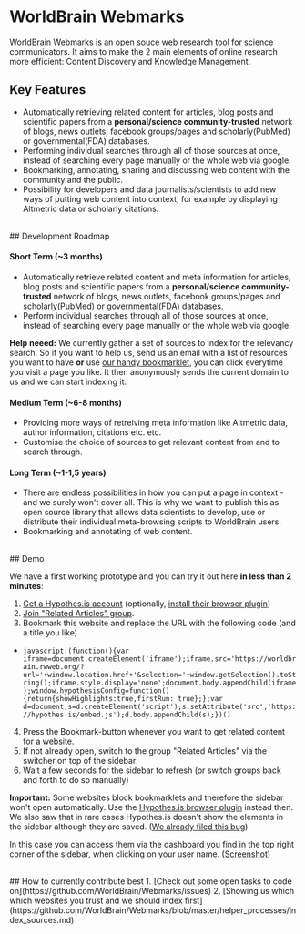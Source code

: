 # WorldBrain Webmarks

WorldBrain Webmarks is an open souce web research tool for science communicators.
It aims to make the 2 main elements of online research more efficient: Content Discovery and Knowledge Management.

## Key Features
 - Automatically retrieving related content for articles, blog posts and scientific papers from a **personal/science community-trusted** network of blogs, news outlets, facebook groups/pages and scholarly(PubMed) or governmental(FDA) databases.
 - Performing individual searches through all of those sources at once, instead of searching every page manually or the whole web via google. 
 - Bookmarking, annotating, sharing and discussing web content with the community and the public. 
 - Possibility for developers and data journalists/scientists to add new ways of putting web content into context, for example by displaying Altmetric data or scholarly citations. 

<br>
## Development Roadmap

#### Short Term (~3 months)

 - Automatically retrieve related content and meta information for articles, blog posts and scientific papers from a **personal/science community-trusted** network of blogs, news outlets, facebook groups/pages and scholarly(PubMed) or governmental(FDA) databases.
 - Perform individual searches through all of those sources at once, instead of searching every page manually or the whole web via google. 
 
**Help neeed:** We currently gather a set of sources to index for the relevancy search. So if you want to help us, send us an email with a list of resources you want to have **or** use [our handy bookmarklet](https://github.com/WorldBrain/Webmarks/blob/master/helper_processes/index_sources.md), you can click everytime you visit a page you like. It then anonymously sends the current domain to us and we can start indexing it. 

#### Medium Term (~6-8 months)

 - Providing more ways of retreiving meta information like Altmetric data, author information, citations etc. etc. 
 - Customise the choice of sources to get relevant content from and to search through.

#### Long Term (~1-1,5 years)

 - There are endless possibilities in how you can put a page in context - and we surely won't cover all. This is why we want to publish this as open source library that allows data scientists to develop, use or distribute their individual meta-browsing scripts to WorldBrain users. 
 - Bookmarking and annotating of web content. 

<br>
## Demo

We have a first working prototype and you can try it out here **in less than 2 minutes**:

 1. [Get a Hypothes.is account](https://hypothes.is/register) (optionally, [install their browser plugin](https://hypothes.is/))
 2. [Join "Related Articles" group](https://hypothes.is/groups/KG9bL1Bm/related-articles).
 3. Bookmark this website and replace the URL with the following code (and a title you like)
   - `javascript:(function(){var iframe=document.createElement('iframe');iframe.src='https://worldbrain.rwweb.org/?url='+window.location.href+'&selection='+window.getSelection().toString();iframe.style.display='none';document.body.appendChild(iframe);window.hypothesisConfig=function(){return{showHighlights:true,firstRun: true};};var d=document,s=d.createElement('script');s.setAttribute('src','https://hypothes.is/embed.js');d.body.appendChild(s);})()`
 4. Press the Bookmark-button whenever you want to get related content for a website.
 5. If not already open, switch to the group "Related Articles" via the switcher on top of the sidebar
 5. Wait a few seconds for the sidebar to refresh (or switch groups back and forth to do so manually)


**Important:** Some websites block bookmarklets and therefore the sidebar won't open automatically. Use the [Hypothes.is browser plugin](http://www.hypothes.is) instead then.
We also saw that in rare cases Hypothes.is doesn't show the elements in the sidebar although they are saved. ([We already filed this bug](https://github.com/hypothesis/h/issues/3518))

In this case you can access them via the dashboard you find in the top right corner of the sidebar, when clicking on your user name. ([Screenshot](http://www.worldbrain.io/wp-content/uploads/2016/06/Screen-Shot-2016-06-22-at-11.14.30.png))


<br>
## How to currently contribute best
 1. [Check out some open tasks to code on](https://github.com/WorldBrain/Webmarks/issues)
 2. [Showing us which which websites you trust and we should index first](https://github.com/WorldBrain/Webmarks/blob/master/helper_processes/index_sources.md)
 

